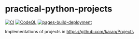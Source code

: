 # practical-python-projects

[![CI](https://github.com/K-Saikrishnan/practical-python-projects/actions/workflows/ci.yaml/badge.svg?branch=main)](https://github.com/K-Saikrishnan/practical-python-projects/actions/workflows/ci.yaml)
[![CodeQL](https://github.com/K-Saikrishnan/practical-python-projects/actions/workflows/github-code-scanning/codeql/badge.svg?branch=main)](https://github.com/K-Saikrishnan/practical-python-projects/actions/workflows/github-code-scanning/codeql)
[![pages-build-deployment](https://github.com/K-Saikrishnan/practical-python-projects/actions/workflows/pages/pages-build-deployment/badge.svg)](https://github.com/K-Saikrishnan/practical-python-projects/actions/workflows/pages/pages-build-deployment)

Implementations of projects in <https://github.com/karan/Projects>
